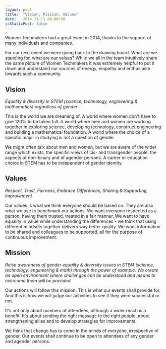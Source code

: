 ```yaml
---
layout: post
title:  "Vision, Mission, Values"
date:   2014-11-11 08:00:00
isStaticPost: false
---
```


Women Techmakers had a great event in 2014, thanks to the support of many individuals and companies.

For our next event we were going back to the drawing board. What are we standing for, what are our values?
While we all in the team intuitively share the same picture of Women Techmakers it was extremely helpful
to put it down and understand our sources of energy, empathy and enthusiasm towards such a community.

## Vision

*Equality & diversity in STEM (science, technology, engineering & mathematics) regardless of gender*

This is the world we are dreaming of. A world where women don't have to give 120% to be taken full.
A world where men and women are working together in exploring science, developing technology,
construct engineering and building a mathematical foundation.
A world where the choice of a specific major in studying is not a question of gender.

We might often talk about *men* and *women*, but we are aware of the wider range which exists,
the specific views of cis- and transgender people, the aspects of non-binary and of agender persons.
A career or education choice in STEM has to be independent of gender identity.

## Values

*Respect, Trust, Fairness, Embrace Differences, Sharing & Supporting, Improvement*

Our values is what we think everyone should be based on. They are also what we use to benchmark our
actions.
We want everyone respected as a person, having them trusted, treated in a fair manner.
We want to have equality in value while understanding the differences - we think that using different mindsets together delivers way better quality.
We want information to be shared and colleagues to be supported, all for the purpose of continuous improvement.

## Mission

*Raise awareness of gender equality & diversity issues in STEM (science, technology, engineering & math)
through the power of example. We create an open environment where challenges can be understood and means to
overcome them will be provided.*

Our actions will follow this mission. This is what our events shall provide for.
And this is how we will judge our activities to see if they were successful or not.

It's not only about numbers of attendees, although a wider reach is a benefit.
It's about sending the right message to the right people, about strengthening allies
and to develop strategies for improvements.

We think that change has to come in the minds of everyone, irrespective of gender.
Our events shall continue to be open to attendees of any gender and agender persons.
